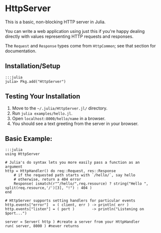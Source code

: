 # HttpServer

This is a basic, non-blocking HTTP server in Julia.

You can write a web application using just this
if you're happy dealing directly with values representing HTTP requests and responses.

The `Request` and `Response` types come from `HttpCommon`; see that section for documentation.


## Installation/Setup

    :::julia
    julia> Pkg.add("HttpServer")

## Testing Your Installation

1. Move to the `~/.julia/HttpServer.jl/` directory.
2. Run `julia examples/hello.jl`.
3. Open `localhost:8000/hello/name` in a browser.
4. You should see a text greeting from the server in your browser.

## Basic Example:

    :::julia
    using HttpServer

    # Julia's do syntax lets you more easily pass a function as an argument
    http = HttpHandler() do req::Request, res::Response
        # if the requested path starts with `/hello/`, say hello
        # otherwise, return a 404 error
        Response( ismatch(r"^/hello/",req.resource) ? string("Hello ", split(req.resource,'/')[3], "!") : 404 )
    end

    # HttpServer supports setting handlers for particular events
    http.events["error"]  = ( client, err ) -> println( err )
    http.events["listen"] = ( port )        -> println("Listening on $port...")

    server = Server( http ) #create a server from your HttpHandler
    run( server, 8000 ) #never returns
